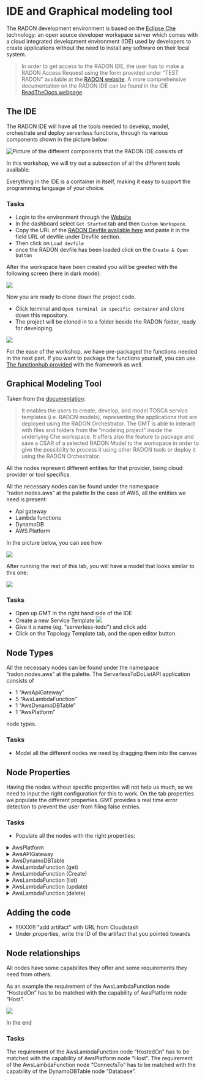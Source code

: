 # IDE and Graphical modeling tool

The RADON development environment is based on the
[Eclipse Che](https://www.eclipse.org/che/)
technology: an open source developer workspace
server which comes with a cloud integrated
development environment (IDE) used by developers
to create applications without the need to install
any software on their local system.

> In order to get access to the RADON IDE, the
> user has to make a RADON Access Request using
> the form provided under “TEST RADON” available
> at the [RADON website](https://radon-h2020.eu/).
> A more comprehensive documentation on the RADON
> IDE can be found in the IDE
> [ReadTheDocs webpage](https://radon-ide.readthedocs.io/en/latest/).

## The IDE

The RADON IDE will have all the tools needed to
develop, model, orchestrate and deploy serverless
functions, through its various components shown in
the picture below:

![Picture of the different components that the RADON IDE consists of](img/IDE-concept.png)

In this workshop, we will try out a subsection of
all the different tools available.

Everything in the IDE is a container in itself,
making it easy to support the programming language
of your choice.

### Tasks

- Login to the environment through the
  [Website](http://che-che.217.172.12.178.nip.io/)
- In the dashboard select `Get Started` tab and
  then `Custom Workspace`.
- Copy the URL of the
  [RADON Devfile available here](https://raw.githubusercontent.com/radon-h2020/radon-ide/master/devfiles/radon/v0.0.4/devfile.yaml)
  and paste it in the field URL of devfile under
  Devfile section.
- Then click on `Load devfile`
- once the RADON devfile has been loaded click on
  the `Create & Open button`

After the workspace have been created you will be
greeted with the following screen (here in dark
mode):

![](img/IDE-layout.png)

Now you are ready to clone down the project code.

- Click terminal and
  `Open terminal in specific container` and clone
  down this repository.
- The project will be cloned in to a folder beside
  the RADON folder, ready for developing.

![](img/IDE-project-cloned.png)

For the ease of the workshop, we have pre-packaged
the functions needed in the next part. If you want
to package the functions yourself, you can use
[The functionhub provided](functionhub.md) with
the framework as well.

## Graphical Modeling Tool

Taken from the
[documentation](https://radon-ide.readthedocs.io/en/latest/):

> It enables the users to create, develop, and
> model TOSCA service templates (i.e. RADON
> models), representing the applications that are
> deployed using the RADON Orchestrator. The GMT
> is able to interact with files and folders from
> the “modeling project” inside the underlying Che
> workspace. It offers also the feature to package
> and save a CSAR of a selected RADON Model to the
> workspace in order to give the possibility to
> process it using other RADON tools or deploy it
> using the RADON Orchestrator.

All the nodes represent different entities for
that provider, being cloud provider or tool
specifics.

All the necessary nodes can be found under the
namespace “radon.nodes.aws” at the palette In the
case of AWS, all the entities we need is present:

- Api gateway
- Lambda functions
- DynamoDB
- AWS Platform

In the picture below, you can see how

![](img/2-ModelNodeTemplates.gif)

After running the rest of this lab, you will have
a model that looks similar to this one:

![](img/GMT-full-model.png)

### Tasks

- Open up GMT in the right hand side of the IDE
- Create a new Service Template
  ![](img/GMT-add-model.png)
- Give it a name (eg. "serverless-todo") and click
  add
- Click on the Topology Template tab, and the open
  editor button.

## Node Types

All the necessary nodes can be found under the
namespace “radon.nodes.aws” at the palette. The
ServerlessToDoListAPI application consists of

- 1 “AwsApiGateway”
- 5 “AwsLambdaFunction”
- 1 “AwsDynamoDBTable”
- 1 “AwsPlatform”

node types.

### Tasks

- Model all the different nodes we need by
  dragging them into the canvas

## Node Properties

Having the nodes without specific properties will
not help us much, so we need to input the right
configuration for this to work. On the tab
properties we populate the different properties.
GMT provides a real time error detection to
prevent the user from filing false entries.

### Tasks

- Populate all the nodes with the right
  properties:

<details>
      <summary>AwsPlatform</summary>

```
displayName: "AwsPlatform"
properties:
  name: "AWS"
  region: "eu-central-1"
```

</details>

<details>
      <summary>AwsAPIGateway</summary>

```
displayName: "AwsApiGateway"
properties:
  api_title: "ServerlessToDoListAPI"
  api_version: "1.0.0"
  api_description: "a simple serverless API example"
```

</details>

<details>
      <summary>AwsDynamoDBTable</summary>

```
displayName: "ItemsTable"
properties:
  hash_key_name: "id"
  read_capacity: 1
  write_capacity: 1
  hash_key_type: "STRING"
  table_name: "items"
```

</details>
<details>
      <summary>AwsLambdaFunction (get)</summary>

```
displayName: "GetTodoItem"
properties:
  handler: "get.handler"
  memory: 128
  name: "get-todo"
  runtime: "nodejs12.x"
  statement_id: "get-stmt"
  zip_file: { get_artifact: [ SELF, get-item ] }
  env_vars: {"TODOS_TABLE":"items"}
```

</details>
<details>
      <summary>AwsLambdaFunction (Create)</summary>

```
displayName: "CreateTodoItem"
properties:
  handler: "create.handler"
  name: "create-item"
  runtime: "nodejs12.x"
  statement_id: "create-stmt"
  zip_file: { get_artifact: [ SELF, create-item ] }
  env_vars: {"TODOS_TABLE":"items"}
```

</details>
<details>
      <summary>AwsLambdaFunction (list)</summary>

```
  displayName: "ListTodos"
      properties:
        handler: "list.handler"
        memory: 128
        name: "list-todos"
        runtime: "nodejs12.x"
        alias: "dev"
        statement_id: "list-statement"
        zip_file: { get_artifact: [ SELF, list_function ] }
        timeout: 300
        env_vars: {"TODOS_TABLE":"items"}
```

</details>
<details>
      <summary>AwsLambdaFunction (update)</summary>

```
     displayName: "UpdateTodoItem"
      properties:
        handler: "update.handler"
        memory: 128
        name: "update-item"
        runtime: "nodejs12.x"
        alias: "dev"
        statement_id: "update-stmt"
        zip_file: { get_artifact: [ SELF, update-item ] }
        timeout: 300
        env_vars: {"TODOS_TABLE":"items"}
```

</details>
<details>
      <summary>AwsLambdaFunction (delete)</summary>

```
  displayName: "DeleteTodoItem"
      properties:
        handler: "delete.handler"
        memory: 128
        name: "delete-item"
        runtime: "nodejs12.x"
        alias: "dev"
        statement_id: "delete-stmt"
        zip_file: { get_artifact: [ SELF, delete-item ] }
        timeout: 300
        env_vars: {"TODOS_TABLE":"items"}
```

</details>

## Adding the code

- !!!XXX!!! "add artifact" with URL from
  Cloudstash
- Under properties, write the ID of the artifact
  that you pointed towards

## Node relationships

All nodes have some capabilites they offer and
some requirements they need from others.

As an example the requirement of the
AwsLambdaFunction node “HostedOn” has to be
matched with the capability of AwsPlatform node
“Host”.

![](img/4-ModelRelationships.gif)

In the end

### Tasks

The requirement of the AwsLambdaFunction node
“HostedOn” has to be matched with the capability
of AwsPlatform node “Host”. The requirement of the
AwsLambdaFunction node “ConnectsTo” has to be
matched with the capability of the DynamoDBTable
node “Database”.
